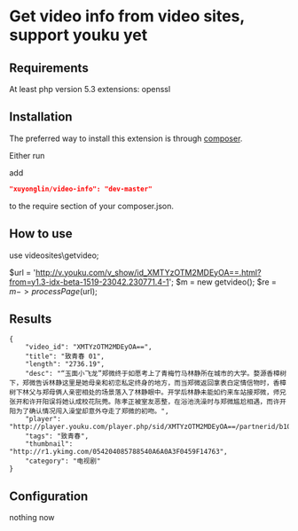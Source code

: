 Get video info from video sites, support youku yet
===============================================

Requirements
------------

At least php version 5.3 
extensions: 
openssl

Installation
------------

The preferred way to install this extension is through [composer](http://getcomposer.org/download/).

Either run

add

```json
"xuyonglin/video-info": "dev-master"
```

to the require section of your composer.json.

How to use 
-------------
use videosites\getvideo;

$url = 'http://v.youku.com/v_show/id_XMTYzOTM2MDEyOA==.html?from=y1.3-idx-beta-1519-23042.230771.4-1';
$m = new getvideo();
$re = $m->processPage($url);

Results
-------------

```
{
    "video_id": "XMTYzOTM2MDEyOA==",
    "title": "致青春 01",
    "length": "2736.19",
    "desc": "“玉面小飞龙”郑微终于如愿考上了青梅竹马林静所在城市的大学。婺源香樟树下，郑微告诉林静这里是她母亲和初恋私定终身的地方，而当郑微返回拿表白定情信物时，香樟树下林父与郑母俩人亲密相处的场景落入了林静眼中。开学后林静未能如约来车站接郑微，师兄张开和许开阳误将她认成校花阮莞。陈孝正被室友恶整，在浴池洗澡时与郑微尴尬相遇，而许开阳为了确认情况闯入澡堂却意外夺走了郑微的初吻。",
    "player": "http://player.youku.com/player.php/sid/XMTYzOTM2MDEyOA==/partnerid/b10ab8588528b1b1/v.swf",
    "tags": "致青春",
    "thumbnail": "http://r1.ykimg.com/054204085788540A6A0A3F0459F14763",
    "category": "电视剧"
}
```



Configuration
-------------
nothing now